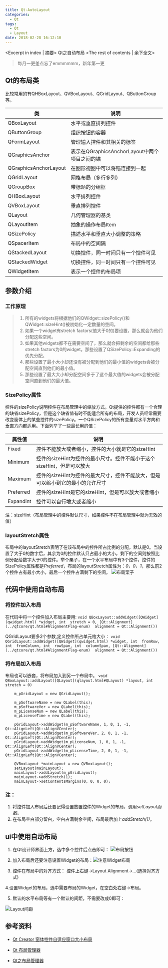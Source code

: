 ```yaml
---
title: Qt-AutoLayout
categories:
  - Qt
tags:
  - Qt
  - Layout
date: 2018-02-28 16:12:10
---
```


<Excerpt in index | 摘要> 
Qt之自动布局<!-- more -->
<The rest of contents | 余下全文>

> 每月一更差点忘了emmmmmm，新年第一更

## Qt的布局类

比较常用的有QHBoxLayout、QVBoxLayout、QGridLayout、QButtonGroup等。

|    类   | 说明 |
| ---------- | --- |
| QBoxLayout | 水平或垂直排列控件 |
| QButtonGroup | 组织按钮的容器 |
| QFormLayout | 管理输入控件和其相关的标签 |
| QGraphicsAnchor | 表示在QGraphicsAnchorLayout中两个项目之间的锚 |
| QGraphicsAnchorLayout | 在图形视图中可以将锚连接到一起 |
| QGridLayout | 网格布局（多行多列） |
| QGroupBox | 带标题的分组框 |
| QHBoxLayout | 水平排列控件 |
| QVBoxLayout | 垂直排列控件 |
| QLayout | 几何管理器的基类 |
| QLayoutItem | 抽象的操作布局Item |
| QSizePolicy | 描述水平和垂直大小调整的策略 |
| QSpacerItem | 布局中的空间隔 |
| QStackedLayout | 切换控件，同一时间只有一个控件可见 |
| QStackedWidget | 切换控件，同一时间只有一个控件可见 |
| QWidgetItem | 表示一个控件的布局项 |

## 参数介绍
### 工作原理
> 1. 所有的widgets将根据他们的QWidget::sizePolicy()和QWidget::sizeHint()被初始化一定数量的空间。
> 2. 如果一个widget有stretch factors(值大于0的)要设置，那么就会为他们分配这些空间。
> 3. 如果其他widgets都不在需要空间了，那么就会把剩余的空间都给那些stretch factors为0的widget。那些设置了QSizePolicy::Expanding的优先分配。
> 4. 那些设置了最小大小却还没有被分配到他们的最小值的widgets会被分配空间直到他们的最小值。
> 5. 那些设置了最大大小却分配空间多于了这个最大值的widgets会被分配空间直到他们的最大值。

### SizePolicy属性
控件的sizePolicy说明控件在布局管理中的缩放方式。Qt提供的控件都有一个合理的缺省sizePolicy，但是这个缺省值有时不能适合所有的布局，开发人员经常需要改变窗体上的某些控件的sizePolicy。一个QSizePolicy的所有变量对水平方向和垂直方向都适用。下面列举了一些最长用的值：

|    属性值   | 说明 |
| ---------- | --- |
| Fixed | 控件不能放大或者缩小，控件的大小就是它的sizeHint |
| Minimum | 控件的sizeHint为控件的最小尺寸。控件不能小于这个sizeHint，但是可以放大 |
| Maximum | 控件的sizeHint为控件的最大尺寸，控件不能放大，但是可以缩小到它的最小的允许尺寸 |
| Preferred | 控件的sizeHint是它的sizeHint，但是可以放大或者缩小 |
| Expandint | 控件可以自行增大或者缩小 |

注：sizeHint（布局管理中的控件默认尺寸，如果控件不在布局管理中就为无效的值）

### layoutStretch属性
布局中的layoutStretch表明了在该布局中的控件所占比例的分配，默认是0。当设置了大于0的数字后，其余为0的控件默认只占最小的大小，剩下的空间则按照比例分配给数字大于0的控件。举个栗子，在一个水平布局中有3个控件，控件的SizePolicy属性都是*Preferred*，布局的layoutStretch属性为：*0，0，1*，那么前2个控件占有最小大小，最后一个控件占满剩下的空间。
![布局栗子](http://upload-images.jianshu.io/upload_images/2756183-7984f8a4c469af3e.png?imageMogr2/auto-orient/strip%7CimageView2/2/w/1240)


## 代码中使用自动布局
### 将控件加入布局
在代码中将一个控件加入布局主要用:
`void QBoxLayout::addWidget([QWidget](qwidget.html) *widget, int  stretch = 0, [Qt::Alignment](../qtcore/qt.html#AlignmentFlag-enum)  alignment = Qt::Alignment())`

QGridLayout要多2个参数,定义控件所占单元格大小：
`void QGridLayout::addWidget([QWidget](qwidget.html) *widget, int  fromRow, int  fromColumn, int  rowSpan, int  columnSpan, [Qt::Alignment](../qtcore/qt.html#AlignmentFlag-enum)  alignment = Qt::Alignment())`

### 将布局加入布局
布局也可以嵌套，将布局加入到另一个布局中。
`void QBoxLayout::addLayout([QLayout](qlayout.html#QLayout) *layout, int  stretch = 0)`

```
    m_pGridLayout = new QGridLayout();

    m_pSoftwareName = new QLabel(this);
    m_pSoftwareVer = new QLabel(this);
    m_pLicenseNum = new QLabel(this);
    m_pLicenseTime = new QLabel(this);

    pGridLayout->addWidget(m_pSoftwareName, 1, 0, 1, -1, Qt::AlignLeft|Qt::AlignVCenter);
    pGridLayout->addWidget(m_pSoftwareVer, 2, 0, 1, -1, Qt::AlignLeft|Qt::AlignVCenter);
    pGridLayout->addWidget(m_pLicenseNum, 1, 0, 1, -1, Qt::AlignLeft|Qt::AlignVCenter);
    pGridLayout->addWidget(m_pLicenseTime, 2, 0, 1, -1, Qt::AlignLeft|Qt::AlignVCenter);

    QVBoxLayout *mainLayout = new QVBoxLayout();
    setLayout(mainLayout);
    mainLayout->addLayout(m_pGridLayout);
    mainLayout->addStretch(1);
    mainLayout->setContentsMargins(0, 0, 0, 0);
```

### 注：
1. 将控件加入布局后还要记得设置放置控件的Widget的布局，调用*setLayout函数*。
2. 在布局空白部分留白，空白占满剩余空间，布局最后加上*addStretch(1)*。

## ui中使用自动布局
1. 在Qt设计师界面上方，选中多个控件后点击即可：
![布局按钮](http://upload-images.jianshu.io/upload_images/2756183-676ba7964ac9154d.png?imageMogr2/auto-orient/strip%7CimageView2/2/w/1240)

2. 加入布局后还要注意设置Widget的布局：![注意Widget布局](http://upload-images.jianshu.io/upload_images/2756183-43d171c187526cc7.png?imageMogr2/auto-orient/strip%7CimageView2/2/w/1240)

3. 控件在布局中的对齐方式：
控件上右键->Layout Alignment->...(选择对齐方式)

4.设置Widget的布局，选中需要布局的Widget，在空白处右键->布局。

5. 默认的水平布局等有一个默认的间距，不需要改成0即可：

![Layout间距](http://upload-images.jianshu.io/upload_images/2756183-05eebd9e6ecfc400.png?imageMogr2/auto-orient/strip%7CimageView2/2/w/1240)

## 参考资料
- [Qt Creator 窗体控件自适应窗口大小布局](http://www.cnblogs.com/emouse/archive/2013/05/19/3087708.html)

- [Qt 布局管理器](http://blog.csdn.net/xuguangsoft/article/details/8544827)

- [Qt之布局管理器](http://blog.csdn.net/liang19890820/article/details/51517002)

  ​

